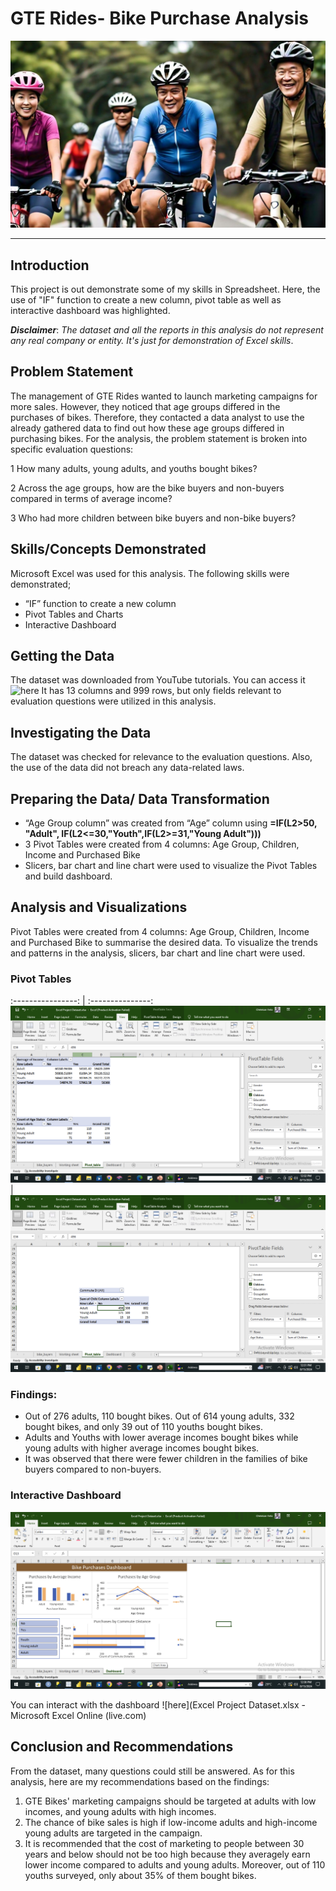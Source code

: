 # GTE Rides- Bike Purchase Analysis

![](bikemen.jpg)
___
## Introduction
This project is out demonstrate some of my skills in Spreadsheet. Here, the use of "IF" function to create a new column, pivot table as well as interactive dashboard was highlighted.

**_Disclaimer_**: _The dataset and all the reports in this analysis do not represent any real company or entity. It's just for demonstration of Excel skills_.

## Problem Statement
The management of GTE Rides wanted to launch marketing campaigns for more sales. However, they noticed that age groups differed in the purchases of bikes. Therefore, they contacted a data analyst to use the already gathered data to find out how these age groups differed in purchasing bikes.
For the analysis, the problem statement is broken into specific evaluation questions:

1 How many adults, young adults, and youths bought bikes?

2 Across the age groups, how are the bike buyers and non-buyers compared in terms of  average income?

3 Who had more children between bike buyers and non-bike buyers?

## Skills/Concepts Demonstrated
Microsoft Excel was used for this analysis. The following skills were demonstrated;
- “IF” function to create a new column
- Pivot Tables and Charts
- Interactive Dashboard

## Getting the Data
The dataset was downloaded from YouTube tutorials. You can access it![here](https://github.com/999609e9-bcc7-40f3-9878-8d1fcef1780a)
It has 13 columns and 999 rows, but only fields relevant to evaluation questions were utilized in this analysis. 

## Investigating the Data
The dataset was checked for relevance to the evaluation questions. Also, the use of the data did not breach any data-related laws.

## Preparing the Data/ Data Transformation
- “Age Group column” was created  from “Age” column using **=IF(L2>50, "Adult", IF(L2<=30,"Youth",IF(L2>=31,"Young Adult")))**
- 3 Pivot Tables were created from 4 columns: Age Group, Children, Income and Purchased Bike
- Slicers, bar chart and line chart were used to visualize the Pivot Tables and build dashboard.

## Analysis and Visualizations
Pivot Tables were created from 4 columns: Age Group, Children, Income and Purchased Bike to summarise the desired data.
To visualize the trends and patterns in the analysis, slicers, bar chart and line chart were used.

### Pivot Tables 
:----------------: | :---------------:
![](p_table.png)   | ![](p_table2.png)

### Findings:

- Out of 276 adults, 110 bought bikes. Out of 614 young adults, 332 bought bikes, and only 39 out of 110 youths bought bikes.
- Adults and Youths with lower average incomes bought bikes while young adults with higher average incomes bought bikes.
- It was observed that there were fewer children in the families of bike buyers compared to non-buyers. 

### Interactive Dashboard 
![](dashboard.png)

You can interact with the dashboard ![here](Excel Project Dataset.xlsx - Microsoft Excel Online (live.com)

## Conclusion and Recommendations

From the dataset, many questions could still be answered. As for this analysis, here are my recommendations based on the findings:
1. GTE Bikes' marketing campaigns should  be targeted at adults with low incomes, and young adults with high incomes.
2. The chance of bike sales is high if low-income adults and high-income young adults are targeted in the campaign.
3. It is recommended that the cost of marketing to people between 30 years and below should not be too high because they averagely earn lower income compared to adults and young adults. Moreover, out of 110 youths surveyed, only about 35% of them bought bikes.
